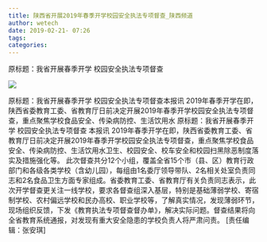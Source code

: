 ```yaml
---
title: 陕西省开展2019年春季开学校园安全执法专项督查_陕西频道
author: wetech
date: 2019-02-21- 07:26
tags: 
categories: 
---
```

原标题：我省开展春季开学 校园安全执法专项督查
<!-- more -->
                
<img align="center" border="0" src="http://p2.ifengimg.com/a/2016/0810/204c433878d5cf9size1_w16_h16.png" />
                
            
原标题：我省开展春季开学 校园安全执法专项督查本报讯 2019年春季开学在即，陕西省委教育工委、省教育厅日前决定开展2019年春季开学校园安全执法专项督查，重点聚焦学校食品安全、传染病防控、生活饮用水
原标题：我省开展春季开学 校园安全执法专项督查
本报讯 2019年春季开学在即，陕西省委教育工委、省教育厅日前决定开展2019年春季开学校园安全执法专项督查，重点聚焦学校食品安全、传染病防控、生活饮用水卫生、校园安全、校车安全和校园扫黑除恶制度落实及措施强化等。
此次督查共分12个小组，覆盖全省15个市（县、区）教育行政部门和各级各类学校（含幼儿园），每组由1名委厅领导带队、2名相关处室负责同志和2名食品卫生方面专家组成。省委教育工委、省教育厅有关负责同志表示，此次开学督查更关注一线学校，要求各督查组深入基层，特别是基础薄弱学校、寄宿制学校、农村偏远学校和民办高校、职业学校等，了解真实情况，发现薄弱环节，现场组织反馈，下发《教育执法专项督查督办单》，解决实际问题。督查结果将向全省教育系统通报，对发现有重大安全隐患的学校负责人将严肃问责。
[责任编辑：张安琪]
            
